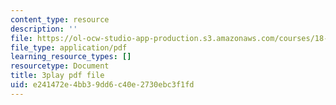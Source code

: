 ```yaml
---
content_type: resource
description: ''
file: https://ol-ocw-studio-app-production.s3.amazonaws.com/courses/18-065-matrix-methods-in-data-analysis-signal-processing-and-machine-learning-spring-2018/e241472e4bb39dd6c40e2730ebc3f1fd_nrDkb2MAwSA.pdf
file_type: application/pdf
learning_resource_types: []
resourcetype: Document
title: 3play pdf file
uid: e241472e-4bb3-9dd6-c40e-2730ebc3f1fd
---
```

